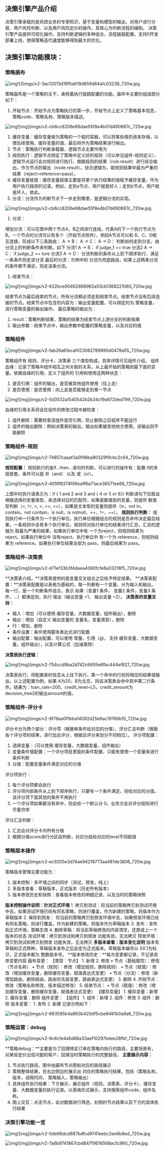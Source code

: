 ## 决策引擎产品介绍

决策引擎承载的是风控业务的专家知识，基于变量和模型的输出，对用户进行分层、用户风险判断、以及用户风险定价的操作。其核心为判断流程的编制。 决策引擎产品提供可视化操作，支持判断逻辑的多种组合，流程链路配置，支持0开发部署上线，使得策略迭代速度能够得到最大的优化。

## 决策引擎功能模块：

### 策略画布

![img](imgs/v2-3ac12013d19f5a619d859d84afc03238_hd.jpg)![](imgs/v2-3ac12013d19f5a619d859d84afc03238_720w.jpg

 策略画布是一个策略的主干，承担着执行链路配置的功能。画布中主要的组成部分如下：

1. 开始节点：开始节点为策略执行的第一步，开始节点上定义了策略基本信息，策略code、策略名称、策略版本描述。

![img](imgs/v2-cb6cc8206e68dae55f8e4b07d490687c_hd.jpg)![img](imgs/v2-cb6cc8206e68dae55f8e4b07d490687c_720w.jpg



1. 缓存变量：缓存变量做为策略的一个临时容器，可以将某些值扔进来存储，以便后续使用。缓存变量的值，最后将作为策略结果进行输出。
2. 节点：策略执行判断承载器，逻辑节点主要作用为
3. 规则执行：逻辑节点绑定了策略中定义好的规则（可以参见组件-规则定义），逻辑节点运行会对规则进行执行，根据规则的结果（rule.result）进行综合输出，作为节点的输出（node.result）。综合逻辑为，取规则结果中最为严重的结果（reject>reference>pass）。
4. 缓存变量赋值：缓存变量赋值主要是将某个执行结果的值赋予缓存变量，作为用户执行路径的记录。例如，走到a节点，用户就是好人；走到b节点，用户就是坏人，依此。
5. 分流：分流作为判断节点下一步走到哪里，是逻辑分流的实现。

![img](imgs/v2-cb6cc8206e68dae55f8e4b07d490687c_hd.jpg)![img](imgs/v2-cb6cc8206e68dae55f8e4b07d490687c_720w.jpg



1. 分流：

增加分流：可以在图中两个节点A，B之间进行连线，代表A的下一个执行节点为B。一个节点的分流可以有多个（开始节点除外），例如A节点可以和 B、C、D相互连接，形成以下三条路由： A -> B： A -> C： A -> D：  判断如何走到分支，由分流上的判断条件来判断。如下 分流1 A -> B： if judge_1 == true 分流2 A -> C： if judge_2 == ture 分流3 A -> D：  分流判断的条件从上到下顺序执行，满足一条条件则走该分流 最后的分流：示例中的 分流为兜底路由，如果上述两条分流的条件都不满足，则走该条分流。

1. 结束节点：

![img](imgs/v2-632bce00462898962a53cb1368221060_hd.jpg)![img](imgs/v2-632bce00462898962a53cb1368221060_720w.jpg



 结束节点为最后结束的节点，所有分流都必须走到结束节点。结束节点没有后续连接的节点。结束节点中包含的内容为：输出变量配置，可以绑定的为 策略变量，进行策略变量的输出操作。  最后策略的输出为：

1. result：策略判断结果，策略的结果为结束节点上游分支的判断结果
2. 输出参数：结束节点中，输出参数中配置的策略变量，以及对应的值

### 策略组件

![img](imgs/v2-fab26a61ecaf023062789890d0478a55_hd.jpg)![img](imgs/v2-fab26a61ecaf023062789890d0478a55_720w.jpg

 策略组件有 规则、评分卡、决策表 三个类型构成，具体详情可见组件介绍。  组件血缘：记录了策略中组件相互之间关联的关系，从上最开始的策略到最下面的变量。依据血缘的引用，定义了组件的 引用和使用这两种状态：

1. 是否引用：组件的输出，是否被其他组件使用（往上走）
2. 是否使用：是否使用：向上走是否能够走到某一节点



![img](imgs/v2-5d3532a1540542b2b34cf9a872ded799_hd.jpg)![img](imgs/v2-5d3532a1540542b2b34cf9a872ded799_720w.jpg

 血缘的引用关系将会在组件的修改过程中被检查：

1. 组件删除：需要检查该组件是否引用，防止删除之后程序不能运行
2. 组件的输出删除：例如决策表的输出，输出如果被其他地方使用，该输出则不能删除



### 策略组件-规则



![img](imgs/v2-74857caaaf3a0f98ba80329f9cbc2c94_hd.jpg)![img](imgs/v2-74857caaaf3a0f98ba80329f9cbc2c94_720w.jpg

**规则配置：** 规则执行的是if…then…语句的判断，可以进行的操作有：配置 if的多层嵌套，条件可以是 并（and） 以及 或（or）。  

![img](imgs/v2-405ff8374f06eaff6a71ace36571ee66_hd.jpg)![img](imgs/v2-405ff8374f06eaff6a71ace36571ee66_720w.jpg

 上图中的执行语表示为：if { 1 and 2 and 3 and { 4 or 5 or 6}}  判断语句下拉框会根据选择的变量类型，来选择对应的匹配符，如果是数值型的变量，则提供 数值型判断（=, !=, >, <, >=, <=），如果是文本型的变量则提供（in，not in，contain，not contain，is null，is notnull，==，!=，~=）。  **规则执行判断：** 规则执行中一行条件为一个执行单位，执行单位根据组合的规则是否命中决定最后结果。一条规则中会有多个执行单位，规则将对执行单位的结果进行汇总，汇总的逻辑为 取最为严重的结果，如果执行单位中有 一个为reject，则规则结果为 reject。如果执行单位中 没有reject，执行单位中 有一个为 reference，则规则结果为 reference。如果执行单位结果全部为 pass，则最后结果为 pass。

### 策略组件-决策表

![img](imgs/v2-d71ef33b3f4daea4080fcfe6a03216f5_hd.jpg)![img](imgs/v2-d71ef33b3f4daea4080fcfe6a03216f5_720w.jpg

**决策表介绍，**决策表提供的是变量交叉组合之后给予特定结果。 **决策表配置：**决策表配置是以表格为基础的，每一列都有一个变量，分为输入和输出。每一行，是一个判断条件组合，表示 如果（变量1 条件， 变量2 条件，变量3 条件，…）都满足则，执行 输出（输出变量 =1， 输出变量 =2）。  **决策表的变量支持：**

- 输入：增加（可以使用 缓存变量，大数据变量，组件输出），删除
- 输出：增加（自定义 输出变量的 变量名，变量类型），删除
- 行：增加，删除
- 条件设置：条件使用脚本表达式进行配置
- 输出配置：输出配置，可以使用 常量，引用（@， 支持 缓存变量，大数据变量，组件输出），以及计算公式（加减乘除）

**决策表执行逻辑：** 

![img](imgs/v2-754ccd9ba2d742c6655e6fbc444ef827_hd.jpg)![img](imgs/v2-754ccd9ba2d742c6655e6fbc444ef827_720w.jpg

 决策表执行，将配置表的信息从上往下执行，第一个命中的行则将相应的结果值输出。以上述配置为例，如果 A为20，B为北京，则该决策表会命中其中第二行条件。结果为：loan_rate=200，credit_level=L5，credit_amount为 decision_tree2的输出amount的值。    

### 策略组件-评分卡

![img](imgs/v2-9f76aa0f1bba14092d25e6ac19766b15_hd.jpg)![img](imgs/v2-9f76aa0f1bba14092d25e6ac19766b15_720w.jpg

 评分卡分为两个部分：评分项（根据单条件给对应的分值），评分汇总判断（根据各个评分项的结果，进行加总评分，根据总评分来划分不同档位）。  评分项配置：

1. 选择变量：（可以使用 缓存变量，大数据变量，组件输出）
2. 变量条件值配置：一个评分项目里面的条件配置，只能有使用一个变量来进行条件判断
3. 分值：配置变量条件满足对应的分值

 评分项执行：

1. 每个评分项都会执行
2. 评分项内部条件从上到下顺序执行，只要有一个条件满足，则给对应的分值。该评分项下面其他的条件不再执行
3. 一个评分项如果都没有命中，则会给一个默认分 0。业务方会对评分规则进行尽量穷举

 评分汇总判断：

1. 汇总会对评分卡内所有分值
2. 根据分值score进行分区段判断，对应分段给对应的level不同赋值

### 策略版本操作



![img](imgs/v2-ec9205e3d74ae94216773aa481de3806_hd.jpg)![img](imgs/v2-ec9205e3d74ae94216773aa481de3806_720w.jpg

 策略版本管理主要功能为：

1. 版本控制：多环境之间的同步（测试，预发，线上）
2. 多版本查看：草稿版本，正式版本（历史所有版本）
3. 版本修改历史和快照：查看版本修改的明细记录，以及当时的策略快照

**版本控制操作说明：针对正式环境** 1. 拷贝到测试：将当前的策略拷贝到测试环境中去，如果测试环境已经有同名策略，则进行覆盖，作为新建的策略，将版本作为草稿版本 2. 保存到预发： 将当前的策略拷贝到预发环境中去，如果预发环境已经有同名策略，则进行覆盖，作为新建的策略，将版本作为草稿版本 3. 发布：发布到正式环境，策略生效 4. 删除草稿：将当前草稿修改的内容清空，还原成上一个版本的状态  测试环境：拷贝到测试和拷贝到预发 功能失效，无法拷贝 预发环境：拷贝到测试和拷贝到预发 功能失效，无法拷贝  **多版本查看：版本变化说明** 版本有草稿和正式两种，草稿版本发布之后会变为正式版本。草稿版本编号以 XX.1为标识，正式版本都为 整数版本号。  **版本修改历史：**每次变更都记录，不记录具体变更内容  画布变更： 【类型：节点】 1. 新增 2. 修改 • 节点（基础属性）：修改（节点名称） • 节点（规则）：修改（增加规则，删除规则） • 节点（赋值）：修改（增加缓存变量，删除缓存变量，赋值表达式变更） • 节点（分流）：修改（新增加路由，删除路由，路由优先级变更，路由表达式变更） 3. 删除 4. 开始节点：修改（策略名称修改，版本描述修改） 5. 结束节点： • 节点（赋值）：修改（增加缓存变量，删除缓存变量，赋值表达式变更）  【缓存变量】 1. 缓存变量：新增 2. 缓存变量：删除  组件变更： 【组件】 1. 组件：新增 2. 组件：修改 3. 组件：删除  版本变更： 1. 发布 2. 新建  记录示例如下：  

![img](imgs/v2-683585b4a963b420df5cbe6481b0a9a6_hd.jpg)![img](imgs/v2-683585b4a963b420df5cbe6481b0a9a6_720w.jpg

### 策略运营：debug

![img](imgs/v2-9c6cfe4a5d68a33aef10297bdee28fbf_hd.jpg)![img](imgs/v2-9c6cfe4a5d68a33aef10297bdee28fbf_720w.jpg

**策略debug：**主要是为了回溯特定订单在策略内执行的路径，主要场景有，对某些定价出现问题的客户，回溯当时策略执行的完整路径。  **主要展示内容：**

1. 节点执行路径，图中由画布节点图和对应的路径展示
2. 策略整体结果，在右边侧边栏展示出 对应的策略执行结果，包括（策略名称，版本，调用时间， 策略输入，策略输出）
3. 具体组件执行结果：下方展示，展示组件（规则，决策表，评分卡）、缓存变量、大数据变量的执行记录。以表格形式展示，支持搜索组件code，组件名称。
4. 图上交互：点击节点，会对数据进行筛选，右侧的节点结果以及下方的具体执行结果



### 决策引擎功能一览

![img](imgs/v2-0de66dcd887bdfcd9741eebc2ee6b8ed_hd.jpg)![img](imgs/v2-0de66dcd887bdfcd9741eebc2ee6b8ed_720w.jpg

![img](imgs/v2-7a6b9741867cbd847f9616568ac1c960_hd.jpg)![img](imgs/v2-7a6b9741867cbd847f9616568ac1c960_720w.jpg

